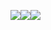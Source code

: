 <img src="https://camo.githubusercontent.com/a97ae61d472e31bf2676d494e511a34cd779437920f98a31f31027828708040e/68747470733a2f2f696d672e736869656c64732e696f2f6769746875622f646f776e6c6f6164732f496e646565644d696e6572732f506f6c6172697342696f73456469746f722f746f74616c2e7376673f6c6f6e6743616368653d74727565267374796c653d666f722d7468652d6261646765"><img src="https://camo.githubusercontent.com/b842bebbdc3461fc150c6c1d8fb89ee0121d3d4f3336e0a40e885bf710bffe76/68747470733a2f2f696d672e736869656c64732e696f2f6769746875622f72656c656173652f496e646565644d696e6572732f506f6c6172697342696f73456469746f722f616c6c2e7376673f6c6f6e6743616368653d74727565267374796c653d666f722d7468652d6261646765"><img src="https://camo.githubusercontent.com/e4fc69ac9e8a2769be4fa8111748ea1b53706a12de94a99569132808779620de/68747470733a2f2f696d672e736869656c64732e696f2f6769746875622f72656c656173652d646174652f496e646565644d696e6572732f506f6c6172697342696f73456469746f722e7376673f6c6f6e6743616368653d74727565267374796c653d666f722d7468652d6261646765">
